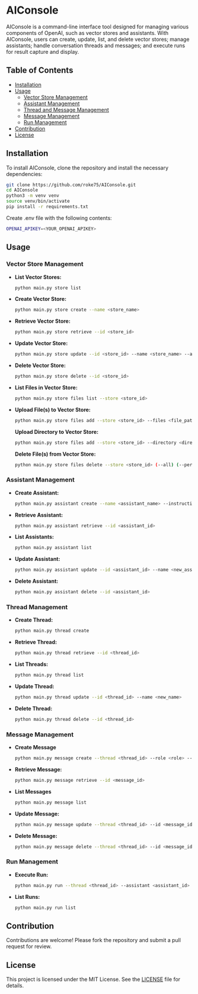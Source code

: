 # AIConsole

AIConsole is a command-line interface tool designed for managing various components of OpenAI, such as vector stores and assistants. With AIConsole, users can create, update, list, and delete vector stores; manage assistants; handle conversation threads and messages; and execute runs for result capture and display.

## Table of Contents
- [Installation](#installation)
- [Usage](#usage)
  - [Vector Store Management](#vector-store-management)
  - [Assistant Management](#assistant-management)
  - [Thread and Message Management](#thread-management)
  - [Message Management](#message-management)
  - [Run Management](#run-management)
- [Contribution](#contribution)
- [License](#license)

## Installation

To install AIConsole, clone the repository and install the necessary dependencies:

```bash
git clone https://github.com/roke75/AIConsole.git
cd AIConsole
python3 -m venv venv
source venv/bin/activate
pip install -r requirements.txt
```
Create .env file with the following contents:
```bash
OPENAI_APIKEY=<YOUR_OPENAI_APIKEY>
```

## Usage

### Vector Store Management

- **List Vector Stores:**
  ```bash
  python main.py store list
  ```

- **Create Vector Store:**
  ```bash
  python main.py store create --name <store_name>
  ```

- **Retrieve Vector Store:**
  ```bash
  python main.py store retrieve --id <store_id>
  ```

- **Update Vector Store:**
  ```bash
  python main.py store update --id <store_id> --name <store_name> --anchor <anchor_timestamp> --days <days>
  ```

- **Delete Vector Store:**
  ```bash
  python main.py store delete --id <store_id>
  ```

- **List Files in Vector Store:**
  ```bash
  python main.py store files list --store <store_id>
  ```

- **Upload File(s) to Vector Store:**
  ```bash
  python main.py store files add --store <store_id> --files <file_path_1> <file_path_2> ... <file_path_n>
  ```

  **Upload Directory to Vector Store:**
  ```bash
  python main.py store files add --store <store_id> --directory <directory_path> --recursive
  ```

  **Delete File(s) from Vector Store:**
  ```bash
  python main.py store files delete --store <store_id> (--all) (--permanently) --files <file_id_1> <file_id_2> ... <file_id_n>
  ```

### Assistant Management

- **Create Assistant:**
  ```bash
  python main.py assistant create --name <assistant_name> --instructions <instructions> --model <model> --type <type> --store <store_id>
  ```

- **Retrieve Assistant:**
  ```bash
  python main.py assistant retrieve --id <assistant_id>
  ```

- **List Assistants:**
  ```bash
  python main.py assistant list
  ```

- **Update Assistant:**
  ```bash
  python main.py assistant update --id <assistant_id> --name <new_assistant_name> --instructions <new_instructions> --model <new_model> --type <new_type>
  ```

- **Delete Assistant:**
  ```bash
  python main.py assistant delete --id <assistant_id>
  ```

### Thread Management

- **Create Thread:**
  ```bash
  python main.py thread create
  ```

- **Retrieve Thread:**
  ```bash
  python main.py thread retrieve --id <thread_id>
  ```

- **List Threads:**
  ```bash
  python main.py thread list
  ```

- **Update Thread:**
  ```bash
  python main.py thread update --id <thread_id> --name <new_name>
  ```

- **Delete Thread:**
  ```bash
  python main.py thread delete --id <thread_id>
  ```

### Message Management
- **Create Message**
  ```bash
  python main.py message create --thread <thread_id> --role <role> --content <content>
  ```

- **Retrieve Message:**
  ```bash
  python main.py message retrieve --id <message_id>
  ```

- **List Messages**
  ```bash
  python main.py message list
  ```

- **Update Message:**
  ```bash
  python main.py message update --thread <thread_id> --id <message_id>
  ```

- **Delete Message:**
  ```bash
  python main.py message delete --thread <thread_id> --id <message_id>
  ```

### Run Management

- **Execute Run:**
  ```bash
  python main.py run --thread <thread_id> --assistant <assistant_id> --instructions <instructions>
  ```

- **List Runs:**
  ```bash
  python main.py run list
  ```

## Contribution

Contributions are welcome! Please fork the repository and submit a pull request for review.

## License

This project is licensed under the MIT License. See the [LICENSE](LICENSE) file for details.
